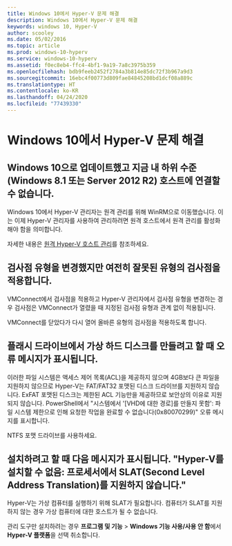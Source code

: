 ```yaml
---
title: Windows 10에서 Hyper-V 문제 해결
description: Windows 10에서 Hyper-V 문제 해결
keywords: windows 10, Hyper-V
author: scooley
ms.date: 05/02/2016
ms.topic: article
ms.prod: windows-10-hyperv
ms.service: windows-10-hyperv
ms.assetid: f0ec8eb4-ffc4-4bf1-9a19-7a8c3975b359
ms.openlocfilehash: bdb9feeb2452f2784a3b814e85dc72f3b967a9d3
ms.sourcegitcommit: 16ebc4f00773d809fae84845208bd1dcf08a889c
ms.translationtype: HT
ms.contentlocale: ko-KR
ms.lasthandoff: 04/24/2020
ms.locfileid: "77439330"
---
```

# <a name="troubleshoot-hyper-v-on-windows-10"></a>Windows 10에서 Hyper-V 문제 해결

## <a name="i-updated-to-windows-10-and-now-i-cant-connect-to-my-downlevel-windows-81-or-server-2012-r2-host"></a>Windows 10으로 업데이트했고 지금 내 하위 수준(Windows 8.1 또는 Server 2012 R2) 호스트에 연결할 수 없습니다.
Windows 10에서 Hyper-V 관리자는 원격 관리를 위해 WinRM으로 이동했습니다.  이는 이제 Hyper-V 관리자를 사용하여 관리하려면 원격 호스트에서 원격 관리를 활성화해야 함을 의미합니다.

자세한 내용은 [원격 Hyper-V 호스트 관리](https://docs.microsoft.com/windows-server/virtualization/hyper-v/manage/Remotely-manage-Hyper-V-hosts)를 참조하세요.

## <a name="i-changed-the-checkpoint-type-but-it-is-still-taking-the-wrong-type-of-checkpoint"></a>검사점 유형을 변경했지만 여전히 잘못된 유형의 검사점을 적용합니다.
VMConnect에서 검사점을 적용하고 Hyper-V 관리자에서 검사점 유형을 변경하는 경우 검사점은 VMConnect가 열렸을 때 지정된 검사점 유형과 관계 없이 적용됩니다.

VMConnect를 닫았다가 다시 열어 올바른 유형의 검사점을 적용하도록 합니다.

## <a name="when-i-try-to-create-a-virtual-hard-disk-on-a-flash-drive-an-error-message-is-displayed"></a>플래시 드라이브에서 가상 하드 디스크를 만들려고 할 때 오류 메시지가 표시됩니다.
이러한 파일 시스템은 액세스 제어 목록(ACL)을 제공하지 않으며 4GB보다 큰 파일을 지원하지 않으므로 Hyper-V는 FAT/FAT32 포맷된 디스크 드라이브를 지원하지 않습니다. ExFAT 포맷된 디스크는 제한된 ACL 기능만을 제공하므로 보안상의 이유로 지원되지 않습니다.
PowerShell에서 "시스템에서 '\[VHD에 대한 경로\]를 만들지 못함': 파일 시스템 제한으로 인해 요청한 작업을 완료할 수 없습니다(0x80070299)" 오류 메시지를 표시합니다.

NTFS 포맷 드라이브를 사용하세요. 

## <a name="i-get-this-message-when-i-try-to-install-hyper-v-cannot-be-installed-the-processor-does-not-support-second-level-address-translation-slat"></a>설치하려고 할 때 다음 메시지가 표시됩니다. "Hyper-V를 설치할 수 없음: 프로세서에서 SLAT(Second Level Address Translation)를 지원하지 않습니다."
Hyper-V는 가상 컴퓨터를 실행하기 위해 SLAT가 필요합니다. 컴퓨터가 SLAT를 지원하지 않는 경우 가상 컴퓨터에 대한 호스트가 될 수 없습니다.

관리 도구만 설치하려는 경우 **프로그램 및 기능** > **Windows 기능 사용/사용 안 함**에서 **Hyper-V 플랫폼**을 선택 취소합니다.
